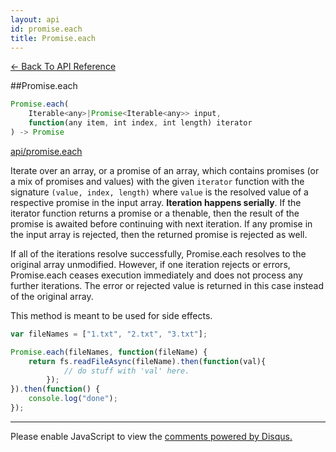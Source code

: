 ```yaml
---
layout: api
id: promise.each
title: Promise.each
---
```




[← Back To API Reference](/docs/api-reference.html)
<div class="api-code-section"><markdown>
##Promise.each

```js
Promise.each(
    Iterable<any>|Promise<Iterable<any>> input,
    function(any item, int index, int length) iterator
) -> Promise
```

[api/promise.each](unfinished-article)

Iterate over an array, or a promise of an array, which contains promises (or a mix of promises and values) with the given `iterator` function with the signature `(value, index, length)` where `value` is the resolved value of a respective promise in the input array. **Iteration happens serially**. If the iterator function returns a promise or a thenable, then the result of the promise is awaited before continuing with next iteration. If any promise in the input array is rejected, then the returned promise is rejected as well.

If all of the iterations resolve successfully, Promise.each resolves to the original array unmodified.  However, if one iteration rejects or errors, Promise.each ceases execution immediately and does not process any further iterations.  The error or rejected value is returned in this case instead of the original array.

This method is meant to be used for side effects. 

```js
var fileNames = ["1.txt", "2.txt", "3.txt"];

Promise.each(fileNames, function(fileName) {
    return fs.readFileAsync(fileName).then(function(val){
            // do stuff with 'val' here.  
        });
}).then(function() {
    console.log("done");
});
```

<hr>
</markdown></div>

<div id="disqus_thread"></div>
<script type="text/javascript">
    var disqus_title = "Promise.each";
    var disqus_shortname = "bluebirdjs";
    var disqus_identifier = "disqus-id-promise.each";

    (function() {
        var dsq = document.createElement("script"); dsq.type = "text/javascript"; dsq.async = true;
        dsq.src = "//" + disqus_shortname + ".disqus.com/embed.js";
        (document.getElementsByTagName("head")[0] || document.getElementsByTagName("body")[0]).appendChild(dsq);
    })();
</script>
<noscript>Please enable JavaScript to view the <a href="https://disqus.com/?ref_noscript" rel="nofollow">comments powered by Disqus.</a></noscript>

